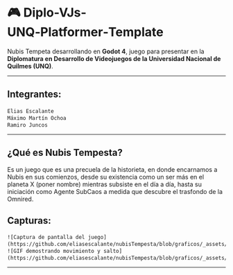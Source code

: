 # 🎮 Diplo-VJs-UNQ‑Platformer‑Template

Nubis Tempeta desarrollando en **Godot 4**, juego para presentar en la **Diplomatura en Desarrollo de Videojuegos de la Universidad Nacional de Quilmes (UNQ)**.

---
## Integrantes:
	Elias Escalante
	Máximo Martín Ochoa
	Ramiro Juncos
---
## ¿Qué es Nubis Tempesta?

Es un juego que es una precuela de la historieta, 
en donde encarnamos a Nubis en sus comienzos, desde su existencia como un ser más en el planeta X (poner nombre) 
mientras subsiste en el día a día, hasta su iniciación como Agente SubCaos a medida que descubre el trasfondo de la Omnired.

## Capturas:
	![Captura de pantalla del juego](https://github.com/eliasescalante/nubisTempesta/blob/graficos/_assets/capture/CAP_2.png)
	![GIF demostrando movimiento y salto](https://github.com/eliasescalante/nubisTempesta/blob/graficos/_assets/capture/cap_1.png)
---
